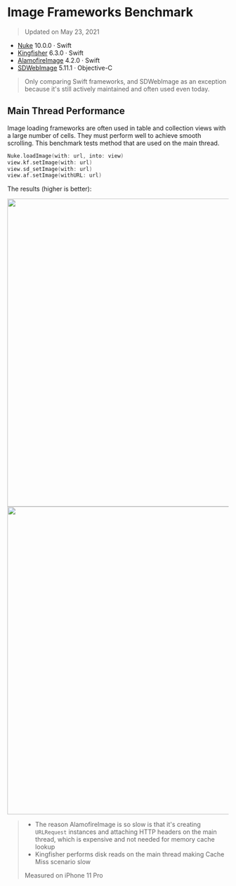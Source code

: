 # Image Frameworks Benchmark

> Updated on May 23, 2021

- [Nuke](https://github.com/kean/Nuke) 10.0.0 · Swift
- [Kingfisher](https://github.com/onevcat/Kingfisher) 6.3.0 · Swift
- [AlamofireImage](https://github.com/Alamofire/AlamofireImage) 4.2.0 · Swift
- [SDWebImage](https://github.com/rs/SDWebImage) 5.11.1 · Objective-C

> Only comparing Swift frameworks, and SDWebImage as an exception because it's still actively maintained and often used even today.

## Main Thread Performance

Image loading frameworks are often used in table and collection views with a large number of cells. They must perform well to achieve smooth scrolling. This benchmark tests method that are used on the main thread.

```swift
Nuke.loadImage(with: url, into: view)
view.kf.setImage(with: url)
view.sd_setImage(with: url)
view.af.setImage(withURL: url)
```

The results (higher is better):

<img width="700" src="https://user-images.githubusercontent.com/1567433/119271801-10d6be80-bbd1-11eb-8b09-5ef856e379f0.png">

<img width="700" src="https://user-images.githubusercontent.com/1567433/119271802-10d6be80-bbd1-11eb-996e-84a4eef0ebfa.png">

> - The reason AlamofireImage is so slow is that it's creating `URLRequest` instances and attaching HTTP headers on the main thread, which is expensive and not needed for memory cache lookup
> - Kingfisher performs disk reads on the main thread making Cache Miss scenario slow 
>
> Measured on iPhone 11 Pro

